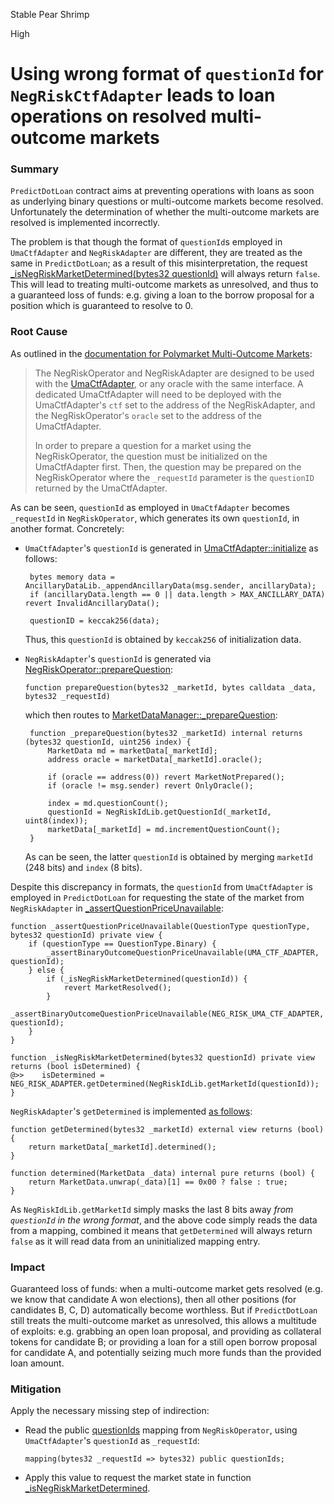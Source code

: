 Stable Pear Shrimp

High

# Using wrong format of `questionId` for `NegRiskCtfAdapter` leads to loan operations on resolved multi-outcome markets

### Summary

`PredictDotLoan` contract aims at preventing operations with loans as soon as underlying binary questions or multi-outcome markets become resolved. Unfortunately the determination of whether the multi-outcome markets are resolved is implemented incorrectly.

The problem is that though the format of `questionId`s employed in `UmaCtfAdapter` and `NegRiskAdapter` are different, they are treated as the same in `PredictDotLoan`; as a result of this misinterpretation, the request [_isNegRiskMarketDetermined(bytes32 questionId)](https://github.com/sherlock-audit/2024-09-predict-fun/blob/41e70f9eed3f00dd29aba4038544150f5b35dccb/predict-dot-loan/contracts/PredictDotLoan.sol#L1480-L1482) will always return `false`. This will lead to treating multi-outcome markets as unresolved, and thus to a guaranteed loss of funds: e.g. giving a loan to the borrow proposal for a position which is guaranteed to resolve to 0.

### Root Cause

As outlined in the [documentation for Polymarket Multi-Outcome Markets](https://github.com/Polymarket/neg-risk-ctf-adapter/blob/e206dd2ed5aa24cf1f86990b875c6b1577be25e2/README.md):

> The NegRiskOperator and NegRiskAdapter are designed to be used with the [UmaCtfAdapter](https://github.com/Polymarket/uma-ctf-adapter), or any oracle with the same interface. A dedicated UmaCtfAdapter will need to be deployed with the UmaCtfAdapter's `ctf` set to the address of the NegRiskAdapter, and the NegRiskOperator's `oracle` set to the address of the UmaCtfAdapter.
>
> In order to prepare a question for a market using the NegRiskOperator, the question must be initialized on the UmaCtfAdapter first. Then, the question may be prepared on the NegRiskOperator where the `_requestId` parameter is the `questionID` returned by the UmaCtfAdapter.

As can be seen, `questionId` as employed in `UmaCtfAdapter` becomes `_requestId` in `NegRiskOperator`, which generates its own `questionId`, in another format. Concretely:

- `UmaCtfAdapter`'s `questionId` is generated in [UmaCtfAdapter::initialize](https://github.com/Polymarket/uma-ctf-adapter/blob/7f7dccd745023f908ae2c43717ae906b3d16872d/src/UmaCtfAdapter.sol#L87-L115) as follows:

   ```solidity
    bytes memory data = AncillaryDataLib._appendAncillaryData(msg.sender, ancillaryData);
    if (ancillaryData.length == 0 || data.length > MAX_ANCILLARY_DATA) revert InvalidAncillaryData();

    questionID = keccak256(data);
   ```
   Thus, this `questionId` is obtained by `keccak256` of initialization data.

- `NegRiskAdapter`'s `questionId` is generated via [NegRiskOperator::prepareQuestion](https://github.com/Polymarket/neg-risk-ctf-adapter/blob/e206dd2ed5aa24cf1f86990b875c6b1577be25e2/src/NegRiskOperator.sol#L107-L129):

   ```solidity
   function prepareQuestion(bytes32 _marketId, bytes calldata _data, bytes32 _requestId)
   ```
   which then routes to [MarketDataManager::_prepareQuestion](https://github.com/Polymarket/neg-risk-ctf-adapter/blob/e206dd2ed5aa24cf1f86990b875c6b1577be25e2/src/modules/MarketDataManager.sol#L74-L84):

   ```solidity
    function _prepareQuestion(bytes32 _marketId) internal returns (bytes32 questionId, uint256 index) {
        MarketData md = marketData[_marketId];
        address oracle = marketData[_marketId].oracle();

        if (oracle == address(0)) revert MarketNotPrepared();
        if (oracle != msg.sender) revert OnlyOracle();

        index = md.questionCount();
        questionId = NegRiskIdLib.getQuestionId(_marketId, uint8(index));
        marketData[_marketId] = md.incrementQuestionCount();
    }
   ```
   As can be seen, the latter `questionId` is obtained by merging `marketId` (248 bits) and `index` (8 bits).

Despite this discrepancy in formats, the  `questionId` from `UmaCtfAdapter` is employed in `PredictDotLoan` for requesting the state of the market from `NegRiskAdapter` in [_assertQuestionPriceUnavailable](https://github.com/sherlock-audit/2024-09-predict-fun/blob/41e70f9eed3f00dd29aba4038544150f5b35dccb/predict-dot-loan/contracts/PredictDotLoan.sol#L1468-L1482):

```solidity
function _assertQuestionPriceUnavailable(QuestionType questionType, bytes32 questionId) private view {
    if (questionType == QuestionType.Binary) {
        _assertBinaryOutcomeQuestionPriceUnavailable(UMA_CTF_ADAPTER, questionId);
    } else {
        if (_isNegRiskMarketDetermined(questionId)) {
            revert MarketResolved();
        }
        _assertBinaryOutcomeQuestionPriceUnavailable(NEG_RISK_UMA_CTF_ADAPTER, questionId);
    }
}

function _isNegRiskMarketDetermined(bytes32 questionId) private view returns (bool isDetermined) {
@>>    isDetermined = NEG_RISK_ADAPTER.getDetermined(NegRiskIdLib.getMarketId(questionId));
}
```

`NegRiskAdapter`'s `getDetermined` is implemented [as follows](https://github.com/Polymarket/neg-risk-ctf-adapter/blob/e206dd2ed5aa24cf1f86990b875c6b1577be25e2/src/modules/MarketDataManager.sol#L38-L40):

```solidity
function getDetermined(bytes32 _marketId) external view returns (bool) {
    return marketData[_marketId].determined();
}

function determined(MarketData _data) internal pure returns (bool) {
    return MarketData.unwrap(_data)[1] == 0x00 ? false : true;
}
```

As `NegRiskIdLib.getMarketId` simply masks the last 8 bits away _from `questionId` in the wrong format_, and the above code simply reads the data from a mapping, combined it means that `getDetermined` will always return `false` as it will read data from an uninitialized mapping entry.

### Impact

Guaranteed loss of funds: when a multi-outcome market gets resolved (e.g. we know that candidate A won elections), then all other positions (for candidates B, C, D) automatically become worthless. But if `PredictDotLoan` still treats the multi-outcome market as unresolved, this allows a multitude of exploits: e.g. grabbing an open loan proposal, and providing as collateral tokens for candidate B; or providing a loan for a still open borrow proposal for candidate A, and potentially seizing much more funds than the provided loan amount.


### Mitigation

Apply the necessary missing step of indirection: 
- Read the public [questionIds](https://github.com/Polymarket/neg-risk-ctf-adapter/blob/e206dd2ed5aa24cf1f86990b875c6b1577be25e2/src/NegRiskOperator.sol#L52) mapping from `NegRiskOperator`, using `UmaCtfAdapter`'s `questionId` as `_requestId`:

   ```solidity
   mapping(bytes32 _requestId => bytes32) public questionIds;
   ```
- Apply this value to request the market state in function [_isNegRiskMarketDetermined](https://github.com/sherlock-audit/2024-09-predict-fun/blob/41e70f9eed3f00dd29aba4038544150f5b35dccb/predict-dot-loan/contracts/PredictDotLoan.sol#L1480-L1482).